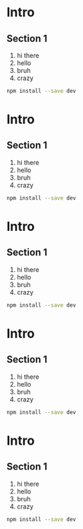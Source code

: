 # Intro

## Section 1
1. hi there
2. hello 
3. bruh 
4. crazy


```bash
npm install --save dev
```

# Intro

## Section 1
1. hi there
2. hello 
3. bruh 
4. crazy


```bash
npm install --save dev
```

# Intro

## Section 1
1. hi there
2. hello 
3. bruh 
4. crazy


```bash
npm install --save dev
```

# Intro

## Section 1
1. hi there
2. hello 
3. bruh 
4. crazy


```bash
npm install --save dev
```

# Intro

## Section 1
1. hi there
2. hello 
3. bruh 
4. crazy


```bash
npm install --save dev
```